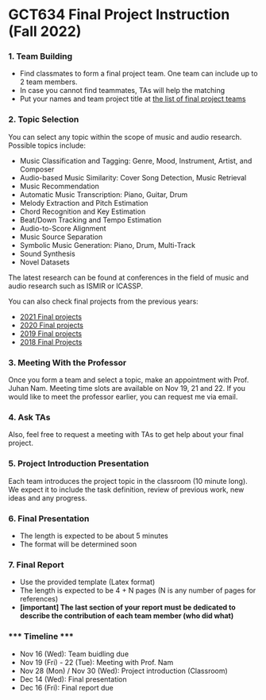 # GCT634 Final Project Instruction (Fall 2022)


### 1. Team Building
- Find classmates to form a final project team. One team can include up to 2 team members.
- In case you cannot find teammates, TAs will help the matching
- Put your names and team project title at [the list of final project teams](https://docs.google.com/spreadsheets/d/18qcDU-sP5my4MKRx2kcyP5_6sVM6c8SaNYcVkNl7hH0/edit?usp=sharing)

### 2. Topic Selection
You can select any topic within the scope of music and audio research. Possible topics include:
- Music Classification and Tagging: Genre, Mood, Instrument, Artist, and Composer
- Audio-based Music Similarity: Cover Song Detection, Music Retrieval
- Music Recommendation
- Automatic Music Transcription: Piano, Guitar, Drum
- Melody Extraction and Pitch Estimation
- Chord Recognition and Key Estimation
- Beat/Down Tracking and Tempo Estimation
- Audio-to-Score Alignment
- Music Source Separation
- Symbolic Music Generation: Piano, Drum, Multi-Track
- Sound Synthesis
- Novel Datasets

The latest research can be found at conferences in the field of music and audio research such as ISMIR or ICASSP. 

You can also check final projects from the previous years: 
- [2021 Final projects](https://mac.kaist.ac.kr/~juhan/gct634/2021-Fall/final.html) 
- [2020 Final projects](https://mac.kaist.ac.kr/~juhan/gct634/2020-Fall/final.html) 
- [2019 Final projects](https://mac.kaist.ac.kr/~juhan/gct634/2019-Spr/final.html) 
- [2018 Final Projects](https://mac.kaist.ac.kr/~juhan/gct634/2018-Spr/final.html)

### 3. Meeting With the Professor
Once you form a team and select a topic, make an appointment with Prof. Juhan Nam. Meeting time slots are available on Nov 19, 21 and 22. If you would like to meet the professor earlier, you can request me via email. 

### 4. Ask TAs
Also, feel free to request a meeting with TAs to get help about your final project.

### 5. Project Introduction Presentation
Each team introduces the project topic in the classroom (10 minute long). We expect it to include the task definition, review of previous work, new ideas and any progress.  

### 6. Final Presentation
- The length is expected to be about 5 minutes
- The format will be determined soon 

### 7. Final Report
- Use the provided template (Latex format)
- The length is expected to be 4 + N pages (N is any number of pages for references)
- **[important] The last section of your report must be dedicated to describe the contribution of each team member (who did what)**

### *** Timeline ***
- Nov 16 (Wed): Team buidling due
- Nov 19 (Fri) - 22 (Tue): Meeting with Prof. Nam
- Nov 28 (Mon) / Nov 30 (Wed): Project introduction (Classroom)
- Dec 14 (Wed): Final presentation
- Dec 16 (Fri): Final report due

